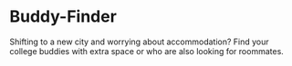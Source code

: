# Buddy-Finder
Shifting to a new city and worrying about accommodation? Find your college buddies with extra space or who are also looking for roommates.
